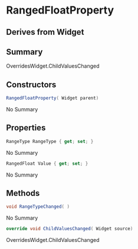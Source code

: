 # RangedFloatProperty

## Derives from Widget

## Summary

OverridesWidget.ChildValuesChanged
## Constructors

```c#
RangedFloatProperty( Widget parent) 
```
No Summary
## Properties

```c#
RangeType RangeType { get; set; } 
```
No Summary
```c#
RangedFloat Value { get; set; } 
```
No Summary
## Methods

```c#
void RangeTypeChanged( ) 
```
No Summary
```c#
override void ChildValuesChanged( Widget source) 
```
OverridesWidget.ChildValuesChanged
